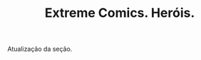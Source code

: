 ﻿---
layout: post-ea

title: Extreme Comics. Heróis.
meta: Extreme Comics. Heróis.
logo: D.jpg
order: 1

category: comics

lang: pt
ref: extreme_comics_heroes
---

Atualização da seção.
